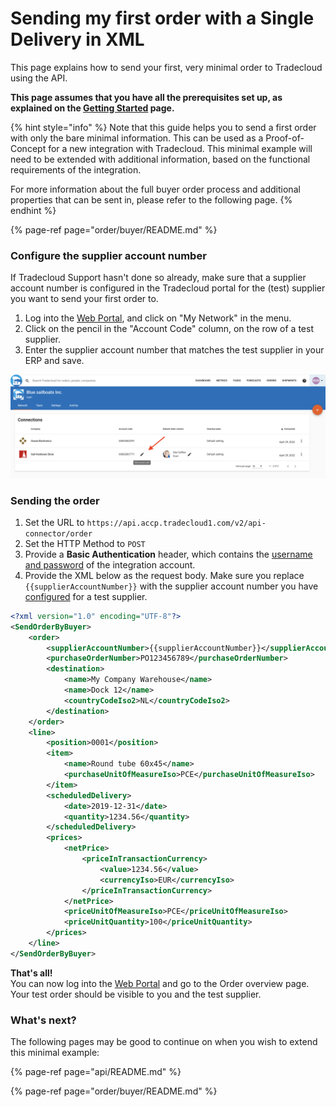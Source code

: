 # Sending my first order with a Single Delivery in XML

This page explains how to send your first, very minimal order to Tradecloud using the API.

**This page assumes that you have all the prerequisites set up, as explained on the [Getting Started](../getting-started.md) page.**

{% hint style="info" %}
Note that this guide helps you to send a first order with only the bare minimal information. This can be used as a Proof-of-Concept for a new integration with Tradecloud.
This minimal example will need to be extended with additional information, based on the functional requirements of the integration.

For more information about the full buyer order process and additional properties that can be sent in, please refer to the following page.
{% endhint %}

{% page-ref page="order/buyer/README.md" %}

### Configure the supplier account number

If Tradecloud Support hasn't done so already, make sure that a supplier account number is configured in the Tradecloud portal for the (test) supplier you want to send your first order to.

1. Log into the [Web Portal](https://portal.accp.tradecloud1.com), and click on "My Network" in the menu.
2. Click on the pencil in the "Account Code" column, on the row of a test supplier.
3. Enter the supplier account number that matches the test supplier in your ERP and save.

![](../../.gitbook/assets/configure-supplier-account-number.png)

### Sending the order

1. Set the URL to `https://api.accp.tradecloud1.com/v2/api-connector/order`
2. Set the HTTP Method to `POST`
3. Provide a **Basic Authentication** header, which contains the [username and password](../getting-started.md#2-getting-an-integration-account) of the integration account.
4. Provide the XML below as the request body. Make sure you replace `{{supplierAccountNumber}}` with the supplier account number you have [configured](#configure-the-supplier-account-number) for a test supplier.

```xml
<?xml version="1.0" encoding="UTF-8"?>
<SendOrderByBuyer>
    <order>
        <supplierAccountNumber>{{supplierAccountNumber}}</supplierAccountNumber>
        <purchaseOrderNumber>PO123456789</purchaseOrderNumber>
        <destination>
            <name>My Company Warehouse</name>
            <name>Dock 12</name>
            <countryCodeIso2>NL</countryCodeIso2>
        </destination>
    </order>
    <line>
        <position>0001</position>
        <item>
            <name>Round tube 60x45</name>
            <purchaseUnitOfMeasureIso>PCE</purchaseUnitOfMeasureIso>
        </item>
        <scheduledDelivery>
            <date>2019-12-31</date>
            <quantity>1234.56</quantity>
        </scheduledDelivery>
        <prices>
            <netPrice>
                <priceInTransactionCurrency>
                    <value>1234.56</value>
                    <currencyIso>EUR</currencyIso>
                </priceInTransactionCurrency>
            </netPrice>
            <priceUnitOfMeasureIso>PCE</priceUnitOfMeasureIso>
            <priceUnitQuantity>100</priceUnitQuantity>
        </prices>
    </line>
</SendOrderByBuyer>
```

**That's all!**  
You can now log into the [Web Portal](https://portal.accp.tradecloud1.com) and go to the Order overview page. Your test order should be visible to you and the test supplier.

### What's next?
The following pages may be good to continue on when you wish to extend this minimal example:

{% page-ref page="api/README.md" %}

{% page-ref page="order/buyer/README.md" %}
